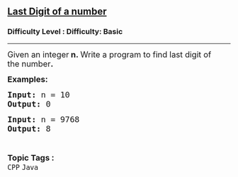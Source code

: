 <h2><a href="https://www.geeksforgeeks.org/problems/last-digit-of-a-number/1?page=2&category=Java&sortBy=submissions">Last Digit of a number</a></h2><h3>Difficulty Level : Difficulty: Basic</h3><hr><div class="problems_problem_content__Xm_eO"><p><span style="font-size: 18px;">Given an integer<strong> n</strong><strong>.&nbsp;</strong>Write a program to find last digit of the&nbsp;number<strong>.</strong></span></p>
<p><span style="font-size: 18px;"><strong>Examples:</strong></span></p>
<pre><span style="font-size: 18px;"><strong>Input: </strong>n = 10
<strong>Output: </strong>0</span></pre>
<pre><span style="font-size: 18px;"><strong>Input: </strong>n = 9768
<strong>Output: </strong>8
</span></pre></div><br><p><span style=font-size:18px><strong>Topic Tags : </strong><br><code>CPP</code>&nbsp;<code>Java</code>&nbsp;